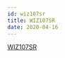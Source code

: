 ```yaml
---
id: wiz107sr
title: WIZ107SR
date: 2020-04-16
---
```


[WIZ107SR](http://www.wiznet.io/product-item/wiz107sr/)
